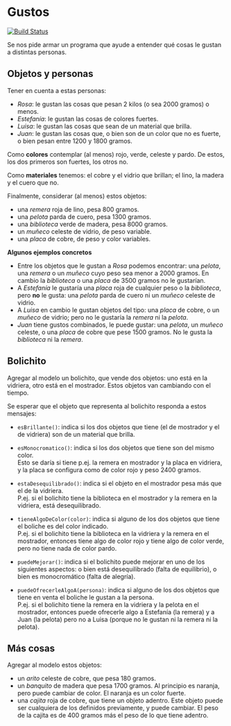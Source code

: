 # Gustos
 
[![Build Status](https://travis-ci.org/wollok/objetosGustos.svg?branch=master)](https://travis-ci.org/wollok/objetosGustos)


Se nos pide armar un programa que ayude a entender qué cosas le gustan a distintas personas.


## Objetos y personas

Tener en cuenta a estas personas:
- _Rosa_: le gustan las cosas que pesan 2 kilos (o sea 2000 gramos) o menos.
- _Estefanía_: le gustan las cosas de colores fuertes.
- _Luisa_: le gustan las cosas que sean de un material que brilla.
- _Juan_: le gustan las cosas que, o bien son de un color que no es fuerte, o bien pesan entre 1200 y 1800 gramos.

Como **colores** contemplar (al menos) rojo, verde, celeste y pardo. 
De estos, los dos primeros son fuertes, los otros no.

Como **materiales** tenemos: el cobre y el vidrio que brillan; el lino, la madera y el cuero que no.

Finalmente, considerar (al menos) estos objetos:
  - una _remera_ roja de lino, pesa 800 gramos.
  - una _pelota_ parda de cuero, pesa 1300 gramos.
  - una _biblioteca_ verde de madera, pesa 8000 gramos.
  - un _muñeco_ celeste de vidrio, de peso variable.
  - una _placa_ de cobre, de peso y color variables.

**Algunos ejemplos concretos**
- Entre los objetos que le gustan a _Rosa_ podemos encontrar: una _pelota_, una _remera_ o un _muñeco_ cuyo peso sea menor a 2000 gramos. En cambio la _biblioteca_ o una _placa_ de 3500 gramos no le gustarían.
- A _Estefanía_ le gustaría una _placa_ roja de cualquier peso o la _biblioteca_, pero **no** le gusta: una _pelota_ parda de cuero ni un _muñeco_ celeste de vidrio.
- A _Luisa_ en cambio le gustan objetos del tipo: una _placa_ de cobre, o un _muñeco_ de vidrio; pero no le gustaría la _remera_ ni la _pelota_.
- _Juan_ tiene gustos combinados, le puede gustar: una _pelota_, un _muñeco_ celeste, o una _placa_ de cobre que pese 1500 gramos. No le gusta la _biblioteca_ ni la _remera_.

## Bolichito

Agregar al modelo un bolichito, que vende dos objetos: uno está en la vidriera, otro está en el mostrador.
Estos objetos van cambiando con el tiempo.

Se esperar que el objeto que representa al bolichito responda a estos mensajes:
- `esBrillante()`: indica si los dos objetos que tiene (el de mostrador y el de vidriera) son de un material que brilla.

- `esMonocromatico()`: indica si los dos objetos que tiene son del mismo color. <br> 
  Esto se daría si tiene p.ej. la remera en mostrador y la placa en vidriera, 
  y la placa se configura como de color rojo y peso 2400 gramos.
  
- `estaDesequilibrado()`: indica si el objeto en el mostrador pesa más que el de la vidriera. <br> 
  P.ej. si el bolichito tiene la biblioteca en el mostrador y la remera en la vidriera, está desequilibrado.
  
- `tieneAlgoDeColor(color)`: indica si alguno de los dos objetos que tiene el boliche es del color indicado. <br>
  P.ej. si el bolichito tiene la biblioteca en la vidriera y la remera en el mostrador, 
  entonces tiene algo de color rojo y tiene algo de color verde, pero no tiene nada de color pardo.
  
- `puedeMejorar()`: indica si el bolichito puede mejorar en uno de los siguientes aspectos: o bien está desequilibrado (falta de equilibrio), o bien es monocromático (falta de alegría).
  
- `puedeOfrecerleAlgoA(persona)`: indica si alguno de los dos objetos que tiene en venta el boliche le gustan a la persona. <br>
  P.ej. si el bolichito tiene la remera en la vidriera y la pelota en el mostrador,
  entonces puede ofrecerle algo a Estefanía (la remera) y a Juan (la pelota) 
  pero no a Luisa (porque no le gustan ni la remera ni la pelota).
  
  
## Más cosas

Agregar al modelo estos objetos:

- un _arito_ celeste de cobre, que pesa 180 gramos.
- un _banquito_ de madera que pesa 1700 gramos. 
  Al principio es naranja, pero puede cambiar de color. 
  El naranja es un color fuerte.
- una _cajita_ roja de cobre, que tiene un objeto adentro. 
  Este objeto puede ser cualquiera de los definidos previamente, y puede cambiar.
  El peso de la cajita es de 400 gramos más el peso de lo que tiene adentro.
    
  

